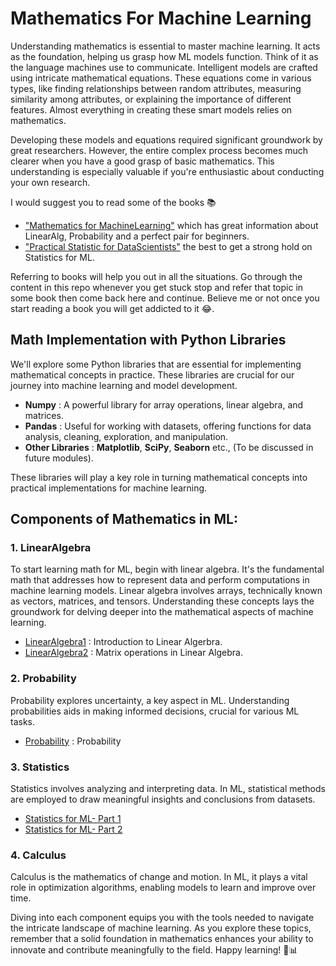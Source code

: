 # Mathematics For Machine Learning

Understanding mathematics is essential to master machine learning. It acts as the foundation, helping us grasp how ML models function. Think of it as the language machines use to communicate. Intelligent models are crafted using intricate mathematical equations. These equations come in various types, like finding relationships between random attributes, measuring similarity among attributes, or explaining the importance of different features. Almost everything in creating these smart models relies on mathematics.

Developing these models and equations required significant groundwork by great researchers. However, the entire complex process becomes much clearer when you have a good grasp of basic mathematics. This understanding is especially valuable if you're enthusiastic about conducting your own research.

I would suggest you to read some of the books 📚  
- ["Mathematics for MachineLearning"](https://mml-book.github.io/) which has great information about LinearAlg,  Probability and a perfect pair for beginners.
- ["Practical Statistic for DataScientists"](https://www.oreilly.com/library/view/practical-statistics-for/9781491952955/) the best to get a strong hold on Statistics for ML.

Referring to books will help you out in all the situations. Go through the content in this repo whenever you get stuck stop and refer that topic in some book then come back here and continue. Believe me or not once you start reading a book you will get addicted to it 😂.

## Math Implementation with Python Libraries

We'll explore some Python libraries that are essential for implementing mathematical concepts in practice. These libraries are crucial for our journey into machine learning and model development.
- **Numpy** : A powerful library for array operations, linear algebra, and matrices.
- **Pandas** : Useful for working with datasets, offering functions for data analysis, cleaning, exploration, and manipulation.
- **Other Libraries** : **Matplotlib**, **SciPy**, **Seaborn** etc., (To be discussed in future modules).

These libraries will play a key role in turning mathematical concepts into practical implementations for machine learning. 


## Components of Mathematics in ML:

### 1. LinearAlgebra
To start learning math for ML, begin with linear algebra. It's the fundamental math that addresses how to represent data and perform computations in machine learning models. Linear algebra involves arrays, technically known as vectors, matrices, and tensors. Understanding these concepts lays the groundwork for delving deeper into the mathematical aspects of machine learning.

- [LinearAlgebra1](LinearAlgebra1.ipynb) : Introduction to Linear Algerbra.
- [LinearAlgebra2](LinearAlgebra2.ipynb) : Matrix operations in Linear Algebra.

### 2. Probability
Probability explores uncertainty, a key aspect in ML. Understanding probabilities aids in making informed decisions, crucial for various ML tasks.
- [Probability](Probability.ipynb) : Probability

### 3. Statistics
Statistics involves analyzing and interpreting data. In ML, statistical methods are employed to draw meaningful insights and conclusions from datasets.
- [Statistics for ML- Part 1](StatisticsForML1.ipynb)
- [Statistics for ML- Part 2](StatisticsForML2.ipynb)

### 4. Calculus
Calculus is the mathematics of change and motion. In ML, it plays a vital role in optimization algorithms, enabling models to learn and improve over time.


Diving into each component equips you with the tools needed to navigate the intricate landscape of machine learning. As you explore these topics, remember that a solid foundation in mathematics enhances your ability to innovate and contribute meaningfully to the field. Happy learning! 🚀📊
